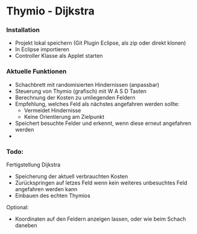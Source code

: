 # Thymio - Dijkstra

### Installation
* Projekt lokal speichern (Git Plugin Eclipse, als zip oder direkt klonen)
* In Eclipse importieren
* Controller Klasse als Applet starten

### Aktuelle Funktionen

  - Schachbrett mit randomisierten Hindernissen (anpassbar)
  - Steuerung von Thymio (grafisch) mit W A S D Tasten
  - Berechnung der Kosten zu umliegenden Feldern
  - Empfehlung, welches Feld als nächstes angefahren werden sollte:
     - Vermeidet Hindernisse
     - Keine Orientierung am Zielpunkt
 - Speichert besuchte Felder und erkennt, wenn diese erneut angefahren werden
 - 

### Todo:
Fertigstellung Dijkstra
  - Speicherung der aktuell verbrauchten Kosten
  - Zurückspringen auf letzes Feld wenn kein weiteres unbesuchtes Feld angefahren werden kann
  - Einbauen des echten Thymios

Optional:
- Koordinaten auf den Feldern anzeigen lassen, oder wie beim Schach daneben

